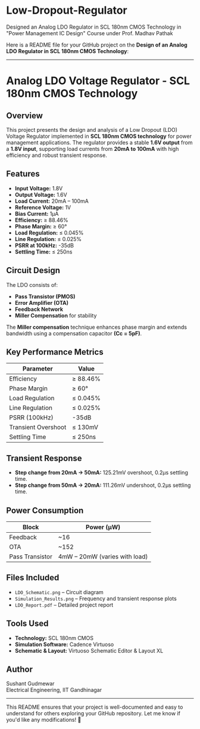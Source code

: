 # Low-Dropout-Regulator
Designed an Analog LDO Regulator in SCL 180nm CMOS Technology in "Power Management IC Design" Course under Prof. Madhav Pathak

Here is a README file for your GitHub project on the **Design of an Analog LDO Regulator in SCL 180nm CMOS Technology**:

---

# **Analog LDO Voltage Regulator - SCL 180nm CMOS Technology**

## **Overview**
This project presents the design and analysis of a Low Dropout (LDO) Voltage Regulator implemented in **SCL 180nm CMOS technology** for power management applications. The regulator provides a stable **1.6V output** from a **1.8V input**, supporting load currents from **20mA to 100mA** with high efficiency and robust transient response.

## **Features**
- **Input Voltage:** 1.8V  
- **Output Voltage:** 1.6V  
- **Load Current:** 20mA – 100mA  
- **Reference Voltage:** 1V  
- **Bias Current:** 1µA  
- **Efficiency:** ≥ 88.46%  
- **Phase Margin:** ≥ 60°  
- **Load Regulation:** ≤ 0.045%  
- **Line Regulation:** ≤ 0.025%  
- **PSRR at 100kHz:** -35dB  
- **Settling Time:** ≤ 250ns  

## **Circuit Design**
The LDO consists of:
- **Pass Transistor (PMOS)**
- **Error Amplifier (OTA)**
- **Feedback Network**
- **Miller Compensation** for stability  

The **Miller compensation** technique enhances phase margin and extends bandwidth using a compensation capacitor **(Cc = 5pF)**.

## **Key Performance Metrics**
| Parameter | Value |
|-----------|-------|
| Efficiency | ≥ 88.46% |
| Phase Margin | ≥ 60° |
| Load Regulation | ≤ 0.045% |
| Line Regulation | ≤ 0.025% |
| PSRR (100kHz) | -35dB |
| Transient Overshoot | ≤ 130mV |
| Settling Time | ≤ 250ns |

## **Transient Response**
- **Step change from 20mA → 50mA:** 125.21mV overshoot, 0.2µs settling time.  
- **Step change from 50mA → 20mA:** 111.26mV undershoot, 0.2µs settling time.  

## **Power Consumption**
| Block | Power (µW) |
|-------|-----------|
| Feedback | ~16 |
| OTA | ~152 |
| Pass Transistor | 4mW – 20mW (varies with load) |

## **Files Included**
- `LDO_Schematic.png` – Circuit diagram  
- `Simulation_Results.png` – Frequency and transient response plots  
- `LDO_Report.pdf` – Detailed project report  

## **Tools Used**
- **Technology:** SCL 180nm CMOS  
- **Simulation Software:** Cadence Virtuoso  
- **Schematic & Layout:** Virtuoso Schematic Editor & Layout XL  

## **Author**
Sushant Gudmewar  
Electrical Engineering, IIT Gandhinagar  

---

This README ensures that your project is well-documented and easy to understand for others exploring your GitHub repository. Let me know if you'd like any modifications! 🚀
